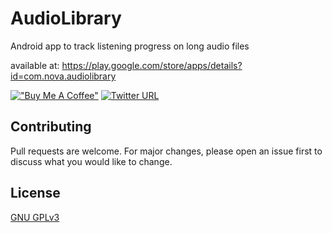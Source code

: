 # AudioLibrary
Android app to track listening progress on long audio files

available at: https://play.google.com/store/apps/details?id=com.nova.audiolibrary

[!["Buy Me A Coffee"](https://www.buymeacoffee.com/assets/img/custom_images/orange_img.png)](https://www.buymeacoffee.com/joshuamschmidt)
[![Twitter URL](https://img.shields.io/twitter/url/https/twitter.com/bukotsunikki.svg?style=social&label=Follow%20%40bukotsunikki)](https://twitter.com/WrngPhilosophr)

## Contributing

Pull requests are welcome. For major changes, please open an issue first
to discuss what you would like to change.

## License

[GNU GPLv3](https://choosealicense.com/licenses/gpl-3.0/)